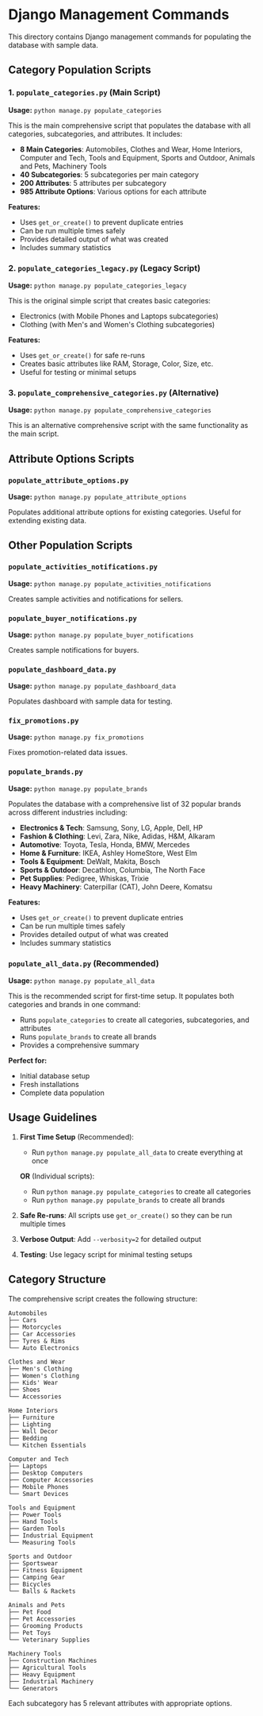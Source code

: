 # Django Management Commands

This directory contains Django management commands for populating the database with sample data.

## Category Population Scripts

### 1. `populate_categories.py` (Main Script)
**Usage:** `python manage.py populate_categories`

This is the main comprehensive script that populates the database with all categories, subcategories, and attributes. It includes:

- **8 Main Categories**: Automobiles, Clothes and Wear, Home Interiors, Computer and Tech, Tools and Equipment, Sports and Outdoor, Animals and Pets, Machinery Tools
- **40 Subcategories**: 5 subcategories per main category
- **200 Attributes**: 5 attributes per subcategory
- **985 Attribute Options**: Various options for each attribute

**Features:**
- Uses `get_or_create()` to prevent duplicate entries
- Can be run multiple times safely
- Provides detailed output of what was created
- Includes summary statistics

### 2. `populate_categories_legacy.py` (Legacy Script)
**Usage:** `python manage.py populate_categories_legacy`

This is the original simple script that creates basic categories:
- Electronics (with Mobile Phones and Laptops subcategories)
- Clothing (with Men's and Women's Clothing subcategories)

**Features:**
- Uses `get_or_create()` for safe re-runs
- Creates basic attributes like RAM, Storage, Color, Size, etc.
- Useful for testing or minimal setups

### 3. `populate_comprehensive_categories.py` (Alternative)
**Usage:** `python manage.py populate_comprehensive_categories`

This is an alternative comprehensive script with the same functionality as the main script.

## Attribute Options Scripts

### `populate_attribute_options.py`
**Usage:** `python manage.py populate_attribute_options`

Populates additional attribute options for existing categories. Useful for extending existing data.

## Other Population Scripts

### `populate_activities_notifications.py`
**Usage:** `python manage.py populate_activities_notifications`

Creates sample activities and notifications for sellers.

### `populate_buyer_notifications.py`
**Usage:** `python manage.py populate_buyer_notifications`

Creates sample notifications for buyers.

### `populate_dashboard_data.py`
**Usage:** `python manage.py populate_dashboard_data`

Populates dashboard with sample data for testing.

### `fix_promotions.py`
**Usage:** `python manage.py fix_promotions`

Fixes promotion-related data issues.

### `populate_brands.py`
**Usage:** `python manage.py populate_brands`

Populates the database with a comprehensive list of 32 popular brands across different industries including:
- **Electronics & Tech**: Samsung, Sony, LG, Apple, Dell, HP
- **Fashion & Clothing**: Levi, Zara, Nike, Adidas, H&M, Alkaram
- **Automotive**: Toyota, Tesla, Honda, BMW, Mercedes
- **Home & Furniture**: IKEA, Ashley HomeStore, West Elm
- **Tools & Equipment**: DeWalt, Makita, Bosch
- **Sports & Outdoor**: Decathlon, Columbia, The North Face
- **Pet Supplies**: Pedigree, Whiskas, Trixie
- **Heavy Machinery**: Caterpillar (CAT), John Deere, Komatsu

**Features:**
- Uses `get_or_create()` to prevent duplicate entries
- Can be run multiple times safely
- Provides detailed output of what was created
- Includes summary statistics

### `populate_all_data.py` (Recommended)
**Usage:** `python manage.py populate_all_data`

This is the recommended script for first-time setup. It populates both categories and brands in one command:
- Runs `populate_categories` to create all categories, subcategories, and attributes
- Runs `populate_brands` to create all brands
- Provides a comprehensive summary

**Perfect for:**
- Initial database setup
- Fresh installations
- Complete data population

## Usage Guidelines

1. **First Time Setup** (Recommended): 
   - Run `python manage.py populate_all_data` to create everything at once
   
   **OR** (Individual scripts):
   - Run `python manage.py populate_categories` to create all categories
   - Run `python manage.py populate_brands` to create all brands
   
2. **Safe Re-runs**: All scripts use `get_or_create()` so they can be run multiple times
3. **Verbose Output**: Add `--verbosity=2` for detailed output
4. **Testing**: Use legacy script for minimal testing setups

## Category Structure

The comprehensive script creates the following structure:

```
Automobiles
├── Cars
├── Motorcycles
├── Car Accessories
├── Tyres & Rims
└── Auto Electronics

Clothes and Wear
├── Men's Clothing
├── Women's Clothing
├── Kids' Wear
├── Shoes
└── Accessories

Home Interiors
├── Furniture
├── Lighting
├── Wall Decor
├── Bedding
└── Kitchen Essentials

Computer and Tech
├── Laptops
├── Desktop Computers
├── Computer Accessories
├── Mobile Phones
└── Smart Devices

Tools and Equipment
├── Power Tools
├── Hand Tools
├── Garden Tools
├── Industrial Equipment
└── Measuring Tools

Sports and Outdoor
├── Sportswear
├── Fitness Equipment
├── Camping Gear
├── Bicycles
└── Balls & Rackets

Animals and Pets
├── Pet Food
├── Pet Accessories
├── Grooming Products
├── Pet Toys
└── Veterinary Supplies

Machinery Tools
├── Construction Machines
├── Agricultural Tools
├── Heavy Equipment
├── Industrial Machinery
└── Generators
```

Each subcategory has 5 relevant attributes with appropriate options. 